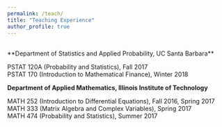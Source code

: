 ```yaml
---
permalink: /teach/
title: "Teaching Experience"
author_profile: true
---
```

<br>
**Department of Statistics and Applied Probability, UC Santa Barbara**

PSTAT 120A (Probability and Statistics), Fall 2017  
PSTAT 170 (Introduction to Mathematical Finance), Winter 2018

**Department of Applied Mathematics, Illinois Institute of Technology**

MATH 252 (Introduction to Differential Equations), Fall 2016, Spring 2017  
MATH 333 (Matrix Algebra and Complex Variables), Spring 2017  
MATH 474 (Probability and Statistics), Summer 2017
